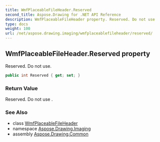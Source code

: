 ```yaml
---
title: WmfPlaceableFileHeader.Reserved
second_title: Aspose.Drawing for .NET API Reference
description: WmfPlaceableFileHeader property. Reserved. Do not use
type: docs
weight: 100
url: /net/aspose.drawing.imaging/wmfplaceablefileheader/reserved/
---
```

## WmfPlaceableFileHeader.Reserved property

Reserved. Do not use.

```csharp
public int Reserved { get; set; }
```

### Return Value

Reserved. Do not use .

### See Also

* class [WmfPlaceableFileHeader](../)
* namespace [Aspose.Drawing.Imaging](../../wmfplaceablefileheader/)
* assembly [Aspose.Drawing.Common](../../../)


